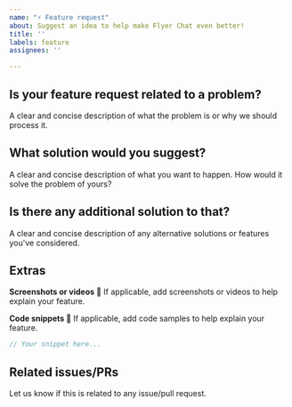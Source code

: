 ```yaml
---
name: "⚡️ Feature request"
about: Suggest an idea to help make Flyer Chat even better!
title: ''
labels: feature
assignees: ''

---
```


<!--
Hello 👋 Thank you for submitting a feature request!

🚨 Please ensure there is no similar request has been submitted before. Otherwise it will be marked as duplicate and ignored.
-->

## Is your feature request related to a problem?
A clear and concise description of what the problem is or why we should process it.

## What solution would you suggest?
A clear and concise description of what you want to happen. How would it solve the problem of yours?

## Is there any additional solution to that?
A clear and concise description of any alternative solutions or features you've considered.

## Extras
**Screenshots or videos 📸**
If applicable, add screenshots or videos to help explain your feature.

**Code snippets 📝**
If applicable, add code samples to help explain your feature.

```ts
// Your snippet here...
```

## Related issues/PRs
Let us know if this is related to any issue/pull request.
